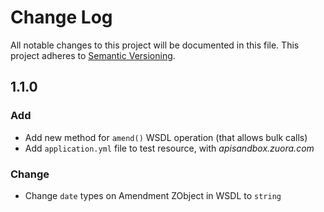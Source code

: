 # Change Log

All notable changes to this project will be documented in this file.
This project adheres to [Semantic Versioning](http://semver.org/).

## 1.1.0
### Add
- Add new method for `amend()` WSDL operation (that allows bulk calls)
- Add `application.yml` file to test resource, with _apisandbox.zuora.com_

### Change
- Change `date` types on Amendment ZObject in WSDL to `string`